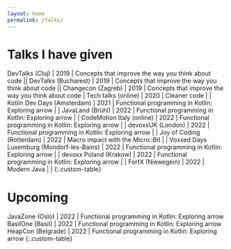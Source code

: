 ```yaml
---
layout: home
permalink: /talks/
---
```


<style>
.custom-table, th, td {
	border: 0px solid;
}
tr:nth-child(even) {background-color: #B0C4DE;}

</style>
# Talks I have given

DevTalks (Cluj)								| 2019 | Concepts that improve the way you think about code	||
DevTalks (Bucharest)						| 2019 | Concepts that improve the way you think about code	||
Changecon (Zagreb)							| 2019 | Concepts that improve the way you think about code | <a href="https://www.youtube.com/watch?v=zcohV-P_9B8" target="_blank" class="fa-solid fa-video"></a>
Tech talks (online)							| 2020 | Cleaner code 										| <a href="https://youtu.be/k_BOlvkJrVg?t=2703" target="_blank" class="fa-solid fa-video"></a> 			| <a href="https://tiesvandeven.gitlab.io/techtalkskeynote/" target="_blank" class="fa-solid fa-chalkboard"></a>
Kotlin Dev Days (Amsterdam) 				| 2021 | Functional programming in Kotlin: Exploring arrow 	| <a href="https://www.youtube.com/watch?v=Wojgv2MeMGU" target="_blank" class="fa-solid fa-video"></a>	| <a href="https://tiesvandeven.gitlab.io/fpinarrow/" target="_blank" class="fa-solid fa-chalkboard"></a>
JavaLand (Brühl)							| 2022 | Functional programming in Kotlin: Exploring arrow 	|																										| <a href="https://tiesvandeven.gitlab.io/fpinarrow/" target="_blank" class="fa-solid fa-chalkboard"></a>
CodeMotion Italy (online)					| 2022 | Functional programming in Kotlin: Exploring arrow 	|																										| <a href="https://tiesvandeven.gitlab.io/fpinarrow/" target="_blank" class="fa-solid fa-chalkboard"></a>
devoxxUK (London)							| 2022 | Functional programming in Kotlin: Exploring arrow 	| <a href="https://www.youtube.com/watch?v=eFheAErqJzA" target="_blank" class="fa-solid fa-video"></a> 	| <a href="https://tiesvandeven.gitlab.io/fpinarrow/" target="_blank" class="fa-solid fa-chalkboard"></a>
Joy of Coding (Rotterdam)					| 2022 | Macro impact with the Micro::Bit 					| 																										| <a href="https://tiesvandeven.gitlab.io/macro-impact-with-microbit/#/" target="_blank" class="fa-solid fa-chalkboard"></a>
Voxxed Days Luxemburg (Mondorf-les-Bains)	| 2022 | Functional programming in Kotlin: Exploring arrow	| <a href="https://www.youtube.com/watch?v=xxePZQlNyYY" target="_blank" class="fa-solid fa-video"></a> 	| <a href="https://tiesvandeven.gitlab.io/fpinarrow/" target="_blank" class="fa-solid fa-chalkboard"></a>
devoxx Poland (Krakow)						| 2022 | Functional programming in Kotlin: Exploring arrow 	| 																										| <a href="https://tiesvandeven.gitlab.io/fpinarrow/" target="_blank" class="fa-solid fa-chalkboard"></a>
FortX (Niewegein)							| 2022 | Modern Java 										| 																										| <a href="https://tiesvandeven.gitlab.io/futureofjava/#/" target="_blank" class="fa-solid fa-chalkboard"></a>
{:.custom-table}

# Upcoming

JavaZone (Oslo)		| 2022 | Functional programming in Kotlin: Exploring arrow
BasilOne (Basil)	| 2022 | Functional programming in Kotlin: Exploring arrow
HeapCon (Belgrade) 	| 2022 | Functional programming in Kotlin: Exploring arrow
{:.custom-table}
